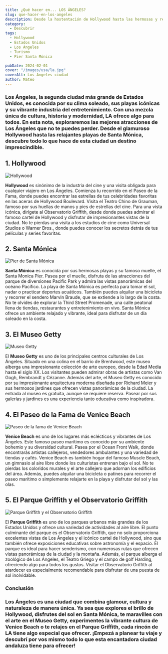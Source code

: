 ```yaml
---
title: ¿Qué hacer en... LOS ÁNGELES?
slug: que-hacer-en-los-angeles
description: Desde la hostentación de Hollywood hasta las hermosas y reconocidas playas.
category:
  - Descubrir
tags:
  - Hollywood
  - Estados Unidos
  - Los Ángeles
  - Turismo
  - Pier Santa Mónica

pubDate: 2024-02-01
cover: "/images/usa/la.jpg"
coverAlt: Los Angeles ciudad
author: Mateo
---
```


### **Los Ángeles**, la segunda ciudad más grande de Estados Unidos, es conocida por su clima soleado, sus playas icónicas y su vibrante industria del entretenimiento. Con una mezcla única de cultura, historia y modernidad, LA ofrece algo para todos. En esta nota, exploraremos las mejores atracciones de Los Ángeles que no te puedes perder. Desde el glamuroso Hollywood hasta las relajantes playas de Santa Mónica, descubre todo lo que hace de esta ciudad un destino imprescindible.

## 1. Hollywood 
<img src="/images/usa/la/hollywood.jpg" alt="Hollywood">

**Hollywood** es sinónimo de la industria del cine y una visita obligada para cualquier viajero en Los Ángeles. Comienza tu recorrido en el Paseo de la Fama, donde puedes encontrar las estrellas de tus celebridades favoritas en las aceras de Hollywood Boulevard. Visita el Teatro Chino de Grauman, famoso por sus huellas de manos y pies de estrellas del cine. Para una vista icónica, dirígete al Observatorio Griffith, desde donde puedes admirar el famoso cartel de Hollywood y disfrutar de impresionantes vistas de la ciudad. No te pierdas una visita a los estudios de cine como Universal Studios o Warner Bros., donde puedes conocer los secretos detrás de tus películas y series favoritas.

## 2. Santa Mónica 

<img src="/images/usa/la/pier-santa-monica.jpg" alt="Pier de Santa Mónica">


**Santa Mónica** es conocida por sus hermosas playas y su famoso muelle, el Santa Monica Pier. Pasea por el muelle, disfruta de las atracciones del parque de diversiones Pacific Park y admira las vistas panorámicas del océano Pacífico. La playa de Santa Mónica es perfecta para tomar el sol, nadar o practicar deportes acuáticos. También puedes alquilar una bicicleta y recorrer el sendero Marvin Braude, que se extiende a lo largo de la costa. No te olvides de explorar la Third Street Promenade, una calle peatonal llena de tiendas, restaurantes y entretenimiento en vivo. Santa Mónica ofrece un ambiente relajado y vibrante, ideal para disfrutar de un día soleado en la costa.

## 3. El Museo Getty 

<img src="/images/usa/la/getty.webp" alt="Museo Getty">

El **Museo Getty** es uno de los principales centros culturales de Los Ángeles. Situado en una colina en el barrio de Brentwood, este museo alberga una impresionante colección de arte europeo, desde la Edad Media hasta el siglo XX. Los visitantes pueden admirar obras de artistas como Van Gogh, Rembrandt y Cézanne. Además del arte, el Museo Getty es conocido por su impresionante arquitectura moderna diseñada por Richard Meier y sus hermosos jardines que ofrecen vistas panorámicas de la ciudad. La entrada al museo es gratuita, aunque se requiere reserva. Pasear por sus galerías y jardines es una experiencia tanto educativa como inspiradora.

## 4. El Paseo de la Fama de Venice Beach 

<img src="/images/usa/la/venice-beach.jpg" alt="Paseo de la fama de Venice Beach">


**Venice Beach** es uno de los lugares más eclécticos y vibrantes de Los Ángeles. Este famoso paseo marítimo es conocido por su ambiente bohemio y su diversidad cultural. Pasea por el Ocean Front Walk, donde encontrarás artistas callejeros, vendedores ambulantes y una variedad de tiendas y cafés. Venice Beach es también hogar del famoso Muscle Beach, un gimnasio al aire libre donde los culturistas entrenan bajo el sol. No te pierdas los coloridos murales y el arte callejero que adornan los edificios del área. Además, puedes alquilar una bicicleta o patines para recorrer el paseo marítimo o simplemente relajarte en la playa y disfrutar del sol y las olas.

## 5. El Parque Griffith y el Observatorio Griffith 
<img src="/images/usa/la/observatorio-griffith.webp" alt="Parque Griffith y el Observatorio Griffith">

El **Parque Griffith** es uno de los parques urbanos más grandes de los Estados Unidos y ofrece una variedad de actividades al aire libre. El punto culminante del parque es el Observatorio Griffith, que no solo proporciona excelentes vistas de Los Ángeles y el icónico cartel de Hollywood, sino que también ofrece exposiciones educativas sobre astronomía y el espacio. El parque es ideal para hacer senderismo, con numerosas rutas que ofrecen vistas panorámicas de la ciudad y la montaña. Además, el parque alberga el zoológico de Los Ángeles, el Teatro Griego y el campo de golf Harding, ofreciendo algo para todos los gustos. Visitar el Observatorio Griffith al atardecer es especialmente recomendable para disfrutar de una puesta de sol inolvidable.

### Conclusión 

### **Los Ángeles** es una ciudad que combina glamour, cultura y naturaleza de manera única. Ya sea que explores el brillo de Hollywood, disfrutes del sol en Santa Mónica, te maravilles con el arte en el Museo Getty, experimentes la vibrante cultura de Venice Beach o te relajes en el Parque Griffith, cada rincón de LA tiene algo especial que ofrecer. ¡Empezá a planear tu viaje y descubrí por vos mismo todo lo que esta encantadora ciudad andaluza tiene para ofrecer!
